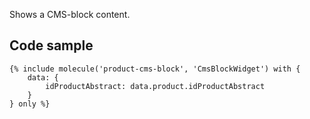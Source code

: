 Shows a CMS-block content.

## Code sample

```
{% include molecule('product-cms-block', 'CmsBlockWidget') with {
    data: {
        idProductAbstract: data.product.idProductAbstract
    }
} only %}
```
